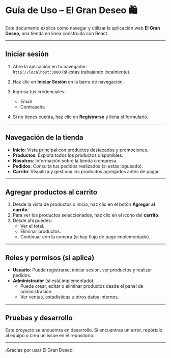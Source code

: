 # Guía de Uso – El Gran Deseo 🛍️

Este documento explica cómo navegar y utilizar la aplicación web **El Gran Deseo**, una tienda en línea construida con React.

---

## Iniciar sesión

1. Abre la aplicación en tu navegador:  
   `http://localhost:3000` (si estás trabajando localmente).

2. Haz clic en **Iniciar Sesión** en la barra de navegación.

3. Ingresa tus credenciales:

   - Email
   - Contraseña

4. Si no tienes cuenta, haz clic en **Registrarse** y llena el formulario.

---

## Navegación de la tienda

- **Inicio**: Vista principal con productos destacados y promociones.
- **Productos**: Explora todos los productos disponibles.
- **Nosotros**: Información sobre la tienda o empresa.
- **Pedidos**: Consulta tus pedidos realizados (si estás logueado).
- **Carrito**: Visualiza y gestiona los productos agregados antes de pagar.

---

## Agregar productos al carrito

1. Desde la vista de productos o inicio, haz clic en el botón **Agregar al carrito**.
2. Para ver los productos seleccionados, haz clic en el ícono del **carrito**.
3. Desde ahí puedes:
   - Ver el total.
   - Eliminar productos.
   - Continuar con la compra (si hay flujo de pago implementado).

---

## Roles y permisos (si aplica)

- **Usuario**: Puede registrarse, iniciar sesión, ver productos y realizar pedidos.
- **Administrador** (si está implementado):
  - Puede crear, editar o eliminar productos desde el panel de administración.
  - Ver ventas, estadísticas u otros datos internos.

---

## Pruebas y desarrollo

Este proyecto se encuentra en desarrollo. Si encuentras un error, repórtalo al equipo o crea un issue en el repositorio.

---

¡Gracias por usar El Gran Deseo!
